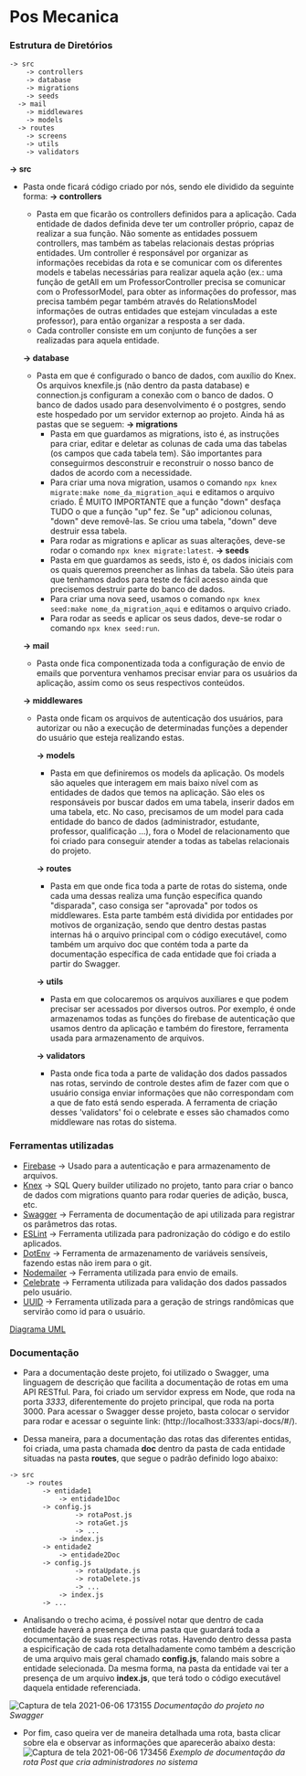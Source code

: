 # Pos Mecanica
### Estrutura de Diretórios

    -> src
	    -> controllers
	    -> database
        -> migrations
        -> seeds
      -> mail
	    -> middlewares
	    -> models
      -> routes
	    -> screens
	    -> utils
	    -> validators

**-> src**
* Pasta onde ficará código criado por nós, sendo ele dividido da seguinte forma:
	**-> controllers**
	* Pasta em que ficarão os controllers definidos para a aplicação. Cada entidade de dados definida deve ter um controller próprio, capaz de realizar a sua função. Não somente as entidades possuem controllers, mas também as tabelas relacionais destas próprias entidades. Um controller é responsável por organizar as informações recebidas da rota e se comunicar com os diferentes models e tabelas necessárias para realizar aquela ação (ex.: uma função de getAll em um ProfessorController precisa se comunicar com o ProfessorModel, para obter as informações do professor, mas precisa também pegar também através do RelationsModel informações de outras entidades que estejam vinculadas a este professor), para então organizar a resposta a ser dada.
	* Cada controller consiste em um conjunto de funções a ser realizadas para aquela entidade.

	**-> database**
	* Pasta em que é configurado o banco de dados, com auxílio do Knex. Os arquivos knexfile.js (não dentro da pasta database) e connection.js configuram a conexão com o banco de dados. O banco de dados usado para desenvolvimento é o postgres, sendo este hospedado por um servidor externop ao projeto. Ainda há as pastas que se seguem:
		**-> migrations**
		* Pasta em que guardamos as migrations, isto é, as instruções para criar, editar e deletar as colunas de cada uma das tabelas (os campos que cada tabela tem). São importantes para conseguirmos desconstruir e reconstruir o nosso banco de dados de acordo com a necessidade.
		* Para criar uma nova migration, usamos o comando `npx knex migrate:make nome_da_migration_aqui` e editamos o arquivo criado. É MUITO IMPORTANTE que a função "down" desfaça TUDO o que a função "up" fez. Se "up" adicionou colunas, "down" deve removê-las. Se criou uma tabela, "down" deve destruir essa tabela.
		* Para rodar as migrations e aplicar as suas alterações, deve-se rodar o comando `npx knex migrate:latest`.
		**-> seeds**
		* Pasta em que guardamos as seeds, isto é, os dados iniciais com os quais queremos preencher as linhas da tabela. São úteis para que tenhamos dados para teste de fácil acesso ainda que precisemos destruir parte do banco de dados.
		* Para criar uma nova seed, usamos o comando `npx knex seed:make nome_da_migration_aqui` e editamos o arquivo criado. 
		* Para rodar as seeds e aplicar os seus dados, deve-se rodar o comando `npx knex seed:run`.

  **-> mail**
  * Pasta onde fica componentizada toda a configuração de envio de emails que porventura venhamos precisar enviar para os usuários da aplicação, assim como os seus respectivos conteúdos.
  
  **-> middlewares**
  * Pasta onde ficam os arquivos de autenticação dos usuários, para autorizar ou não a execução de determinadas funções a depender do usuário que esteja realizando estas.
  
	**-> models**
	* Pasta em que definiremos os models da aplicação. Os models são aqueles que interagem em mais baixo nível com as entidades de dados que temos na aplicação. São eles os responsáveis por buscar dados em uma tabela, inserir dados em uma tabela, etc. No caso, precisamos de um model para cada entidade do banco de dados (administrador, estudante, professor, qualificação ...), fora o Model de relacionamento que foi criado para conseguir atender a todas as tabelas relacionais do projeto.

	**-> routes**
	* Pasta em que onde fica toda a parte de rotas do sistema, onde cada uma dessas realiza uma função específica quando "disparada", caso consiga ser "aprovada" por todos os middlewares. Esta parte também está dividida por entidades por motivos de organização, sendo que dentro destas pastas internas há o arquivo principal com o código executável, como também um arquivo doc que contém toda a parte da documentação específica de cada entidade que foi criada a partir do Swagger.

	**-> utils**
	* Pasta em que colocaremos os arquivos auxiliares e que podem precisar ser acessados por diversos outros. Por exemplo, é onde armazenamos todas as funções do firebase de autenticação que usamos dentro da aplicação e também do firestore, ferramenta usada para armazenamento de arquivos.
	
	**-> validators**
	* Pasta onde fica toda a parte de validação dos dados passados nas rotas, servindo de controle destes afim de fazer com que o usuário consiga enviar informações que não correspondam com a que de fato está sendo esperada. A ferramenta de criação desses 'validators' foi o celebrate e esses são chamados como middleware nas rotas do sistema.
	
### Ferramentas utilizadas
* [Firebase](https://firebase.google.com/docs/ "Firebase") -> Usado para a autenticação e para armazenamento de arquivos.
* [Knex](http://knexjs.org/ "Knex") -> SQL Query builder utilizado no projeto, tanto para criar o banco de dados com migrations quanto para rodar queries de adição, busca, etc.
* [Swagger](https://www.npmjs.com/package/swagger-jsdoc "Swagger") -> Ferramenta de documentação de api utilizada para registrar os parâmetros das rotas.
* [ESLint](https://eslint.org/docs/user-guide/getting-started "ESLint") -> Ferramenta utilizada para padronização do código e do estilo aplicados.
* [DotEnv](https://www.npmjs.com/package/dotenv "DotEnv") -> Ferramenta de armazenamento de variáveis sensíveis, fazendo estas não irem para o git.
* [Nodemailer](https://nodemailer.com/about/ "Nodemailer") -> Ferramenta utilizada para envio de emails.
* [Celebrate](https://www.npmjs.com/package/celebrate "Celebrate") -> Ferramenta utilizada para validação dos dados passados pelo usuário.
* [UUID](https://www.npmjs.com/package/uuid "UUID") -> Ferramenta utilizada para a geração de strings randômicas que servirão como id para o usuário. 

[Diagrama UML](https://lucid.app/lucidchart/098b980f-81f2-408c-b813-feb4c8c0a8ab/edit?useCachedRole=false&shared=true&page=0_0#)

### Documentação
* Para a documentação deste projeto, foi utilizado o Swagger, uma linguagem de descrição que facilita a documentação de rotas em uma API RESTful. Para, foi criado um servidor express em Node, que roda na porta *3333*, diferentemente do projeto principal, que roda na porta 3000. Para acessar o Swagger desse projeto, basta colocar o servidor para rodar e acessar o seguinte link: (http://localhost:3333/api-docs/#/).

* Dessa maneira, para a documentação das rotas das diferentes entidas, foi criada, uma pasta chamada **doc** dentro da pasta de cada entidade situadas na pasta **routes**, que segue o padrão definido logo abaixo:
```
-> src
	-> routes
		-> entidade1
			-> entidade1Doc
        -> config.js
				-> rotaPost.js
				-> rotaGet.js
				-> ...
			-> index.js
		-> entidade2
			-> entidade2Doc
        -> config.js
				-> rotaUpdate.js
				-> rotaDelete.js
				-> ...
			-> index.js
		-> ...
```
* Analisando o trecho acima, é possível notar que dentro de cada entidade haverá a presença de uma pasta que guardará toda a documentação de suas respectivas rotas. Havendo dentro dessa pasta a espicificação de cada rota detalhadamente como também a descrição de uma arquivo mais geral chamado **config.js**, falando mais sobre a entidade selecionada. Da mesma forma, na pasta da entidade vai ter a presença de um arquivo **index.js**, que terá todo o código executável daquela entidade referenciada.

![Captura de tela 2021-06-06 173155](https://user-images.githubusercontent.com/64047143/120939208-414c4b80-c6ed-11eb-84a8-b8f043de05b7.png)
_Documentação do projeto no Swagger_

* Por fim, caso queira ver de maneira detalhada uma rota, basta clicar sobre ela e observar as informações que aparecerão abaixo desta:
![Captura de tela 2021-06-06 173456](https://user-images.githubusercontent.com/64047143/120939256-92f4d600-c6ed-11eb-80c9-806bc747dd1f.png)
 _Exemplo de documentação da rota Post que cria administradores no sistema_
